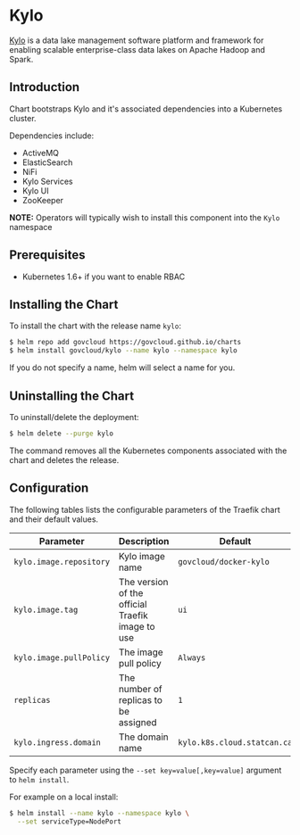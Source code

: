 # Kylo

[Kylo](https://nifi.apache.org/) is a data lake management software platform and framework for enabling scalable enterprise-class data lakes on Apache Hadoop and Spark.

## Introduction

Chart bootstraps Kylo and it's associated dependencies into a Kubernetes cluster.

Dependencies include:

* ActiveMQ
* ElasticSearch
* NiFi
* Kylo Services
* Kylo UI
* ZooKeeper

__NOTE:__ Operators will typically wish to install this component into the `Kylo` namespace

## Prerequisites

- Kubernetes 1.6+ if you want to enable RBAC

## Installing the Chart

To install the chart with the release name `kylo`:

```bash
$ helm repo add govcloud https://govcloud.github.io/charts
$ helm install govcloud/kylo --name kylo --namespace kylo
```

If you do not specify a name, helm will select a name for you.

## Uninstalling the Chart

To uninstall/delete the deployment:

```bash
$ helm delete --purge kylo
```

The command removes all the Kubernetes components associated with the chart and deletes the release.

## Configuration

The following tables lists the configurable parameters of the Traefik chart and their default values.

| Parameter                       | Description                                                          | Default                                   |
| ------------------------------- | -------------------------------------------------------------------- | ----------------------------------------- |
| `kylo.image.repository`         | Kylo image name                                                      | `govcloud/docker-kylo`                    |
| `kylo.image.tag`                | The version of the official Traefik image to use                     | `ui`                                      |
| `kylo.image.pullPolicy`         | The image pull policy                                                | `Always`                                  |
| `replicas`                      | The number of replicas to be assigned                                | `1`                                       |
| `kylo.ingress.domain`           | The domain name                                                      | `kylo.k8s.cloud.statcan.ca`               |

Specify each parameter using the `--set key=value[,key=value]` argument to `helm install`.

For example on a local install:

```bash
$ helm install --name kylo --namespace kylo \
  --set serviceType=NodePort
```

